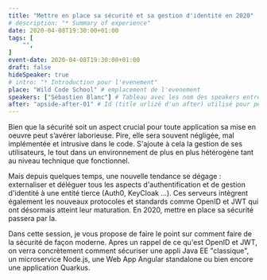 ```yaml
---
title: "Mettre en place sa sécurité et sa gestion d'identité en 2020"
# description: "* Summary of experience"
date: 2020-04-08T19:30:00+01:00
tags: [
    "",
]
event-date: 2020-04-08T19:30:00+01:00
draft: false
hideSpeaker: true
# intro: "* Introduction pour l'evenement"
place: "Wild Code School" # emplacement de l'evenement
speakers: ["Sébastien Blanc"] # Tableau avec les nom des speakers entre " et séparé par des , et doit être identique au titre du speaker enregistré !
after: "apside-after-01" # Id (title urlizé d'un after) utilisé pour peupler la section after d'un evvent (exemple : apside-after-01)
---
```


Bien que la sécurité soit un aspect crucial pour toute application sa mise en oeuvre peut s’avérer laborieuse. Pire, elle sera souvent négligée, mal implémentée et intrusive dans le code. S'ajoute à cela la gestion de ses utilisateurs, le tout dans un environnement de plus en plus hétérogène tant au niveau technique que fonctionnel. 
<!--more-->
Mais depuis quelques temps, une nouvelle tendance se dégage : externaliser et déléguer tous les aspects d'authentification et de gestion d'identité à une entité tierce (Auth0, KeyCloak ...). Ces serveurs intègrent également les nouveaux protocoles et standards comme OpenID et JWT qui ont désormais atteint leur maturation. En 2020, mettre en place sa sécurité passera par la.

Dans cette session, je vous propose de faire le point sur comment faire de la sécurité de façon moderne. Apres un rappel de ce qu'est OpenID et JWT, on verra concrètement comment sécuriser une appli Java EE "classique", un microservice Node.js, une Web App Angular standalone ou bien encore une application Quarkus.
